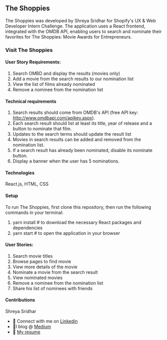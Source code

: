 ## The Shoppies

The Shoppies was developed by Shreya Sridhar for Shopify's UX & Web Developer Intern Challenge. The application uses a React frontend, integrated with the OMDB API, enabling users to search and nominate their favorites for The Shoppies: Movie Awards for Entrepreneurs.

### Visit The Shoppies

#### User Story Requirements:

1. Search OMBD and display the results (movies only)
2. Add a movie from the search results to our nomination list
3. View the list of films already nominated
4. Remove a nominee from the nomination list

#### Technical requirements

1. Search results should come from OMDB's API (free API key: http://www.omdbapi.com/apikey.aspx).
2. Each search result should list at least its title, year of release and a button to nominate that film.
3. Updates to the search terms should update the result list
4. Movies in search results can be added and removed from the nomination list.
5. If a search result has already been nominated, disable its nominate button.
5. Display a banner when the user has 5 nominations.

#### Technologies
React.js, HTML, CSS

#### Setup
To run The Shoppies, first clone this repository, then run the following commands in your terminal:

1. yarn install        # to download the necessary React packages and dependencies
2. yarn start          # to open the application in your browser

#### User Stories:

1. Search movie titles
2. Browse pages to find movie
3. View more details of the movie
4. Nominate a movie from the search result
5. View nominated movies
6. Remove a nominee from the nomination list
7. Share his list of nominees with friends

#### Contributions
Shreya Sridhar
- 💬 Connect with me on [Linkedin](https://www.linkedin.com/in/shreyasridhariitb/)
- 📝I blog @ [Medium](https://shreyasridhar1109.medium.com/)
- 📃 [My resume](https://shreyastorage.blob.core.windows.net/shreyasridhariitbresume/shreya_iitb_resume.pdf)
